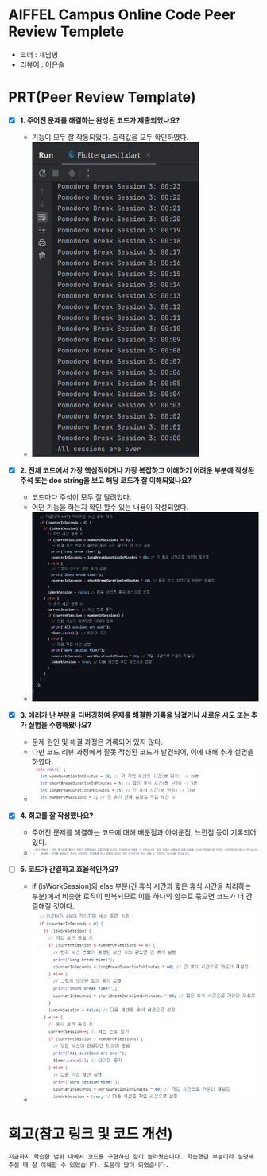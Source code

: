 # AIFFEL Campus Online Code Peer Review Templete
- 코더 : 채남병
- 리뷰어 : 이은솔


# PRT(Peer Review Template)
- [x]  **1. 주어진 문제를 해결하는 완성된 코드가 제출되었나요?**
    - 기능이 모두 잘 작동되었다.  출력값을 모두 확인하였다.
    - ![PRT1](./250117-Fq1.png)
    
- [x]  **2. 전체 코드에서 가장 핵심적이거나 가장 복잡하고 이해하기 어려운 부분에 작성된 
주석 또는 doc string을 보고 해당 코드가 잘 이해되었나요?**
    - 코드마다 주석이 모두 잘 달려있다.
    - 어떤 기능을 하는지 확인 할수 있는 내용이 작성되었다.
    - ![PRT2](./250117-Fq2.png)
        
- [x]  **3. 에러가 난 부분을 디버깅하여 문제를 해결한 기록을 남겼거나
새로운 시도 또는 추가 실험을 수행해봤나요?**
    - 문제 원인 및 해결 과정은 기록되어 있지 않다.
    - 다만 코드 리뷰 과정에서 잘못 작성된 코드가 발견되어, 이에 대해 추가 설명을 하였다.
    - ![PRT3](./250117-Fq3.png)
        
- [x]  **4. 회고를 잘 작성했나요?**
    - 주어진 문제를 해결하는 코드에 대해 배운점과 아쉬운점, 느낀점 등이 기록되어 있다.
    - ![PRT4](./250117-Fq4.png)
        
- [ ]  **5. 코드가 간결하고 효율적인가요?**
    - if (isWorkSession)와 else 부분(긴 휴식 시간과 짧은 휴식 시간을 처리하는 부분)에서 비슷한 로직이 반복되므로 이를 하나의 함수로 묶으면 코드가 더 간결해질 것이다.
    - ![PRT5](./250117-Fq5.png)


# 회고(참고 링크 및 코드 개선)
```
지금까지 학습한 범위 내에서 코드를 구현하신 점이 놀라웠습니다. 학습했던 부분이라 설명해주실 때 잘 이해할 수 있었습니다. 도움이 많이 되었습니다.
```
